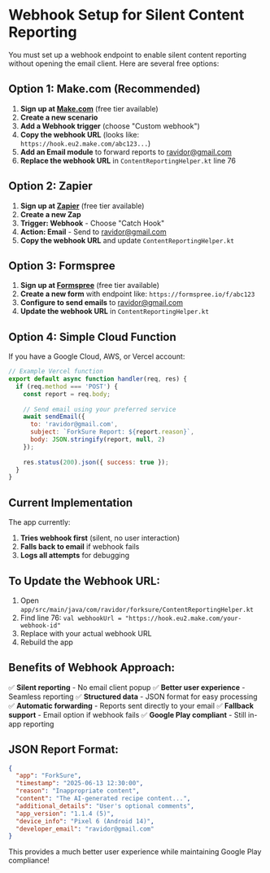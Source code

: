 # Webhook Setup for Silent Content Reporting

You must set up a webhook endpoint to enable silent content reporting without opening the email client. Here are several free options:

## Option 1: Make.com (Recommended)

1. **Sign up at [Make.com](https://www.make.com)** (free tier available)
2. **Create a new scenario**
3. **Add a Webhook trigger** (choose "Custom webhook")
4. **Copy the webhook URL** (looks like: `https://hook.eu2.make.com/abc123...`)
5. **Add an Email module** to forward reports to ravidor@gmail.com
6. **Replace the webhook URL** in `ContentReportingHelper.kt` line 76

## Option 2: Zapier

1. **Sign up at [Zapier](https://zapier.com)** (free tier available)
2. **Create a new Zap**
3. **Trigger: Webhook** - Choose "Catch Hook"
4. **Action: Email** - Send to ravidor@gmail.com
5. **Copy the webhook URL** and update `ContentReportingHelper.kt`

## Option 3: Formspree

1. **Sign up at [Formspree](https://formspree.io)** (free tier available)
2. **Create a new form** with endpoint like: `https://formspree.io/f/abc123`
3. **Configure to send emails** to ravidor@gmail.com
4. **Update the webhook URL** in `ContentReportingHelper.kt`

## Option 4: Simple Cloud Function

If you have a Google Cloud, AWS, or Vercel account:

```javascript
// Example Vercel function
export default async function handler(req, res) {
  if (req.method === 'POST') {
    const report = req.body;
    
    // Send email using your preferred service
    await sendEmail({
      to: 'ravidor@gmail.com',
      subject: `ForkSure Report: ${report.reason}`,
      body: JSON.stringify(report, null, 2)
    });
    
    res.status(200).json({ success: true });
  }
}
```

## Current Implementation

The app currently:
1. **Tries webhook first** (silent, no user interaction)
2. **Falls back to email** if webhook fails
3. **Logs all attempts** for debugging

## To Update the Webhook URL:

1. Open `app/src/main/java/com/ravidor/forksure/ContentReportingHelper.kt`
2. Find line 76: `val webhookUrl = "https://hook.eu2.make.com/your-webhook-id"`
3. Replace with your actual webhook URL
4. Rebuild the app

## Benefits of Webhook Approach:

✅ **Silent reporting** - No email client popup
✅ **Better user experience** - Seamless reporting
✅ **Structured data** - JSON format for easy processing
✅ **Automatic forwarding** - Reports sent directly to your email
✅ **Fallback support** - Email option if webhook fails
✅ **Google Play compliant** - Still in-app reporting

## JSON Report Format:

```json
{
  "app": "ForkSure",
  "timestamp": "2025-06-13 12:30:00",
  "reason": "Inappropriate content",
  "content": "The AI-generated recipe content...",
  "additional_details": "User's optional comments",
  "app_version": "1.1.4 (5)",
  "device_info": "Pixel 6 (Android 14)",
  "developer_email": "ravidor@gmail.com"
}
```

This provides a much better user experience while maintaining Google Play compliance!

